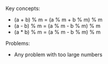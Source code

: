 Key concepts:
- (a + b) % m = (a % m + b % m) % m 
- (a - b) % m = (a % m - b % m) % m
- (a * b) % m = (a % m - b % m) % m

Problems:
- Any problem with too large numbers